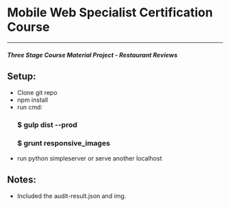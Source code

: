# Mobile Web Specialist Certification Course
---
#### _Three Stage Course Material Project - Restaurant Reviews_

## Setup:

- Clone git repo
- npm install
- run cmd: 
   ### $ gulp dist --prod
   ### $ grunt responsive_images
- run python simpleserver or serve another localhost

## Notes:
- Included the audit-result.json and img.
